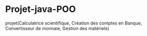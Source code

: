 # Projet-java-POO
projet(Calculatrice scientifique, Création des comptes en Banque,  Convertisseur de monnaie, Gestion des matériels)
